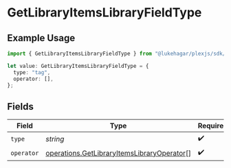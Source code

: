 # GetLibraryItemsLibraryFieldType

## Example Usage

```typescript
import { GetLibraryItemsLibraryFieldType } from "@lukehagar/plexjs/sdk/models/operations";

let value: GetLibraryItemsLibraryFieldType = {
  type: "tag",
  operator: [],
};
```

## Fields

| Field                                                                                                           | Type                                                                                                            | Required                                                                                                        | Description                                                                                                     | Example                                                                                                         |
| --------------------------------------------------------------------------------------------------------------- | --------------------------------------------------------------------------------------------------------------- | --------------------------------------------------------------------------------------------------------------- | --------------------------------------------------------------------------------------------------------------- | --------------------------------------------------------------------------------------------------------------- |
| `type`                                                                                                          | *string*                                                                                                        | :heavy_check_mark:                                                                                              | N/A                                                                                                             | tag                                                                                                             |
| `operator`                                                                                                      | [operations.GetLibraryItemsLibraryOperator](../../../sdk/models/operations/getlibraryitemslibraryoperator.md)[] | :heavy_check_mark:                                                                                              | N/A                                                                                                             |                                                                                                                 |